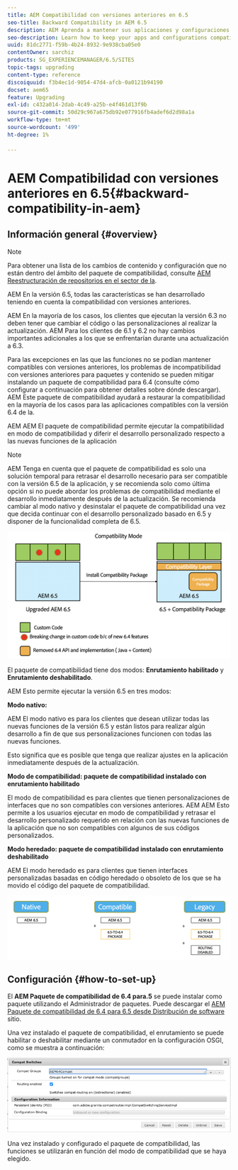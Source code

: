 ```yaml
---
title: AEM Compatibilidad con versiones anteriores en 6.5
seo-title: Backward Compatibility in AEM 6.5
description: AEM Aprenda a mantener sus aplicaciones y configuraciones compatibles con la versión 6.5 de la versión de
seo-description: Learn how to keep your apps and configurations compatible with AEM 6.5
uuid: 81dc2771-f59b-4b24-8932-9e938cba05e0
contentOwner: sarchiz
products: SG_EXPERIENCEMANAGER/6.5/SITES
topic-tags: upgrading
content-type: reference
discoiquuid: f3b4ec1d-9054-47d4-afcb-0a0121b94190
docset: aem65
feature: Upgrading
exl-id: c432a014-2dab-4c49-a25b-e4f461d13f9b
source-git-commit: 50d29c967a675db92e077916fb4adef6d2d98a1a
workflow-type: tm+mt
source-wordcount: '499'
ht-degree: 1%

---
```


# AEM Compatibilidad con versiones anteriores en 6.5{#backward-compatibility-in-aem}

## Información general {#overview}

>[!NOTE]
>
>Para obtener una lista de los cambios de contenido y configuración que no están dentro del ámbito del paquete de compatibilidad, consulte [AEM Reestructuración de repositorios en el sector de la](/help/sites-deploying/repository-restructuring.md).

AEM En la versión 6.5, todas las características se han desarrollado teniendo en cuenta la compatibilidad con versiones anteriores.

AEM En la mayoría de los casos, los clientes que ejecutan la versión 6.3 no deben tener que cambiar el código o las personalizaciones al realizar la actualización. AEM Para los clientes de 6.1 y 6.2 no hay cambios importantes adicionales a los que se enfrentarían durante una actualización a 6.3.

Para las excepciones en las que las funciones no se podían mantener compatibles con versiones anteriores, los problemas de incompatibilidad con versiones anteriores para paquetes y contenido se pueden mitigar instalando un paquete de compatibilidad para 6.4 (consulte cómo configurar a continuación para obtener detalles sobre dónde descargar). AEM Este paquete de compatibilidad ayudará a restaurar la compatibilidad en la mayoría de los casos para las aplicaciones compatibles con la versión 6.4 de la.

AEM AEM El paquete de compatibilidad permite ejecutar la compatibilidad en modo de compatibilidad y diferir el desarrollo personalizado respecto a las nuevas funciones de la aplicación

>[!NOTE]
>
>AEM Tenga en cuenta que el paquete de compatibilidad es solo una solución temporal para retrasar el desarrollo necesario para ser compatible con la versión 6.5 de la aplicación, y se recomienda solo como última opción si no puede abordar los problemas de compatibilidad mediante el desarrollo inmediatamente después de la actualización. Se recomienda cambiar al modo nativo y desinstalar el paquete de compatibilidad una vez que decida continuar con el desarrollo personalizado basado en 6.5 y disponer de la funcionalidad completa de 6.5.

![malla](assets/sase.png)

El paquete de compatibilidad tiene dos modos: **Enrutamiento habilitado** y **Enrutamiento deshabilitado**.

AEM Esto permite ejecutar la versión 6.5 en tres modos:

**Modo nativo:**

AEM El modo nativo es para los clientes que desean utilizar todas las nuevas funciones de la versión 6.5 y están listos para realizar algún desarrollo a fin de que sus personalizaciones funcionen con todas las nuevas funciones.

Esto significa que es posible que tenga que realizar ajustes en la aplicación inmediatamente después de la actualización.

**Modo de compatibilidad: paquete de compatibilidad instalado con enrutamiento habilitado**

El modo de compatibilidad es para clientes que tienen personalizaciones de interfaces que no son compatibles con versiones anteriores. AEM AEM Esto permite a los usuarios ejecutar en modo de compatibilidad y retrasar el desarrollo personalizado requerido en relación con las nuevas funciones de la aplicación que no son compatibles con algunos de sus códigos personalizados.

**Modo heredado: paquete de compatibilidad instalado con enrutamiento deshabilitado**

AEM El modo heredado es para clientes que tienen interfaces personalizadas basadas en código heredado o obsoleto de los que se ha movido el código del paquete de compatibilidad.

![sapete](assets/sapte.png)

## Configuración {#how-to-set-up}

El **AEM Paquete de compatibilidad de 6.4 para.5** se puede instalar como paquete utilizando el Administrador de paquetes. Puede descargar el [AEM Paquete de compatibilidad de 6.4 para 6.5 desde Distribución de software](https://experience.adobe.com/#/downloads/content/software-distribution/en/aem.html?fulltext=compat*&amp;orderby=%40jcr%3Acontent%2Fjcr%3AlastModified&amp;orderby.sort=desc&amp;layout=list&amp;p.offset=0&amp;p.limit=20&amp;package=%2Fcontent%2Fsoftware-distribution%2Fen%2Fdetails.html%2Fcontent%2Fdam%2Faem%2Fpublic%2Fadobe%2Fpackages%2Fcq650%2Fcompatpack%2Faem-compat-cq65-to-cq64) sitio.

Una vez instalado el paquete de compatibilidad, el enrutamiento se puede habilitar o deshabilitar mediante un conmutador en la configuración OSGI, como se muestra a continuación:

![Conmutadores de compatibilidad](assets/compat-switches.png)

Una vez instalado y configurado el paquete de compatibilidad, las funciones se utilizarán en función del modo de compatibilidad que se haya elegido.
